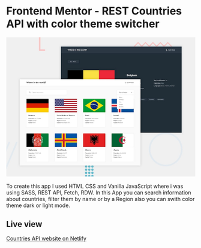 # Frontend Mentor - REST Countries API with color theme switcher

![Design preview for the REST Countries API with color theme switcher coding challenge](./design/desktop-preview.jpg)

To create this app I used HTML CSS and Vanilla JavaScript where i was using SASS, REST API, Fetch, RDW. In this App you can search information about countries, filter them by name or by a Region also you can swith color theme dark or light mode.
 ## Live view
[Countries API website on Netlify](https://dynamic-strudel-ca7d46.netlify.app/)
